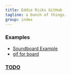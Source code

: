 ```yaml
---
title: Eddie Ricks GitHub
tagline: a bunch of things.
group: index
---
```


### Examples

- [Soundboard Example](/index-LOVE.html)
- [gif for board](/jy.gif)

### [TODO](/TODO.md)

